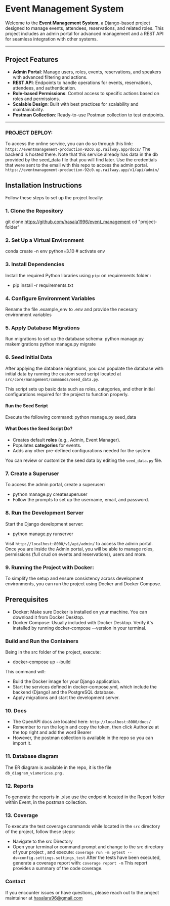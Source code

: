 # Event Management System

Welcome to the **Event Management System**, a Django-based project designed to manage events, attendees, reservations, and related roles. This project includes an admin portal for advanced management and a REST API for seamless integration with other systems.

---

## Project Features

- **Admin Portal**: Manage users, roles, events, reservations, and speakers with advanced filtering and actions.
- **REST API**: Endpoints to handle operations for events, reservations, attendees, and authentication.
- **Role-based Permissions**: Control access to specific actions based on roles and permissions.
- **Scalable Design**: Built with best practices for scalability and maintainability.
- **Postman Collection**: Ready-to-use Postman collection to test endpoints.

---

### PROJECT DEPLOY:
To access the online service, you can do so through this link:
`https://eventmanagement-production-92c0.up.railway.app/docs/`
The backend is hosted there.
Note that this service already has data in the db provided by the seed_data file that you will find later.
Use the credentials that were sent to the email with this repo to access the admin portal.
`https://eventmanagement-production-92c0.up.railway.app/v1/api/admin/`

## Installation Instructions

Follow these steps to set up the project locally:

### 1. Clone the Repository

git clone https://github.com/hasala1996/event_management cd "project-folder"

### 2. Set Up a Virtual Environment

conda create -n env python=3.10 # activate env

### 3. Install Dependencies
Install the required Python libraries using `pip`:
on requirements folder :
* pip install -r requirements.txt

### 4. Configure Environment Variables
Rename the file .example_env to .env and provide the necesary environment variables

### 5. Apply Database Migrations
Run migrations to set up the database schema:
python manage.py makemigrations python manage.py migrate

### 6. Seed Initial Data
After applying the database migrations, you can populate the database with initial data by running the custom seed script located at `src/core/management/commands/seed_data.py`.

This script sets up basic data such as roles, categories, and other initial configurations required for the project to function properly.

#### Run the Seed Script
Execute the following command:
python manage.py seed_data

#### What Does the Seed Script Do?
- Creates default **roles** (e.g., Admin, Event Manager).
- Populates **categories** for events.
- Adds any other pre-defined configurations needed for the system.

You can review or customize the seed data by editing the `seed_data.py` file.

### 7. Create a Superuser
To access the admin portal, create a superuser:
- python manage.py createsuperuser
- Follow the prompts to set up the username, email, and password.

### 8. Run the Development Server
Start the Django development server:
- python manage.py runserver

Visit `http://localhost:8000/v1/api/admin/` to access the admin portal.
Once you are inside the Admin portal, you will be able to manage roles, permissions (full crud on events and reservations), users and more.

### 9. Running the Project with Docker:
To simplify the setup and ensure consistency across development environments, you can run the project using Docker and Docker Compose.

## Prerequisites
- Docker: Make sure Docker is installed on your machine. You can download it from Docker Desktop.
- Docker Compose: Usually included with Docker Desktop. Verify it's installed by running docker-compose --version in your terminal.
### Build and Run the Containers
Being in the src folder of the project, execute:

- docker-compose up --build

This command will:

- Build the Docker image for your Django application.
- Start the services defined in docker-compose.yml, which include the backend (Django) and the PostgreSQL database.
- Apply migrations and start the development server.


### 10. Docs
- The OpenAPI docs are located here: `http://localhost:8000/docs/`
- Remember to run the login and copy the token, then click Authorize at the top right and add the word Bearer <token>
- However, the postman collection is available in the repo so you can import it.

### 11. Database diagram
The ER diagram is available in the repo, it is the file `db_diagram_viamericas.png` .

### 12. Reports
To generate the reports in .xlsx use the endpoint located in the Report folder within Event, in the postman collection.

### 13. Coverage
To execute the test coverage commands while located in the `src` directory of the project, follow these steps:
- Navigate to the src Directory
- Open your terminal or command prompt and change to the src directory of your project , and execute:
`coverage run -m pytest --ds=config.settings.settings_test`
After the tests have been executed, generate a coverage report with:
`coverage report -m`
This report provides a summary of the code coverage.

### Contact
If you encounter issues or have questions, please reach out to the project maintainer at hasalara96@gmail.com